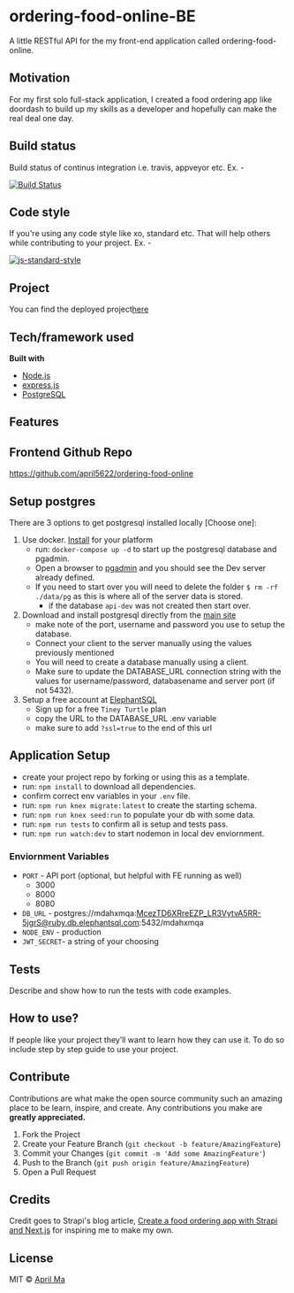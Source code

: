 # ordering-food-online-BE
A little RESTful API for the my front-end application called ordering-food-online.

## Motivation
For my first solo full-stack application, I created a food ordering app like doordash to build up my skills as a developer and hopefully can make the real deal one day. 

## Build status
Build status of continus integration i.e. travis, appveyor etc. Ex. - 

[![Build Status](https://travis-ci.org/akashnimare/foco.svg?branch=master)](https://travis-ci.org/akashnimare/foco)

## Code style
If you're using any code style like xo, standard etc. That will help others while contributing to your project. Ex. -

[![js-standard-style](https://img.shields.io/badge/code%20style-standard-brightgreen.svg?style=flat)](https://github.com/feross/standard)
 
## Project
You can find the deployed project[here](https://food-online-be.herokuapp.com/)

## Tech/framework used

<b>Built with</b>
- [Node.js](https://nodejs.org/en/)
- [express.js](https://expressjs.com/)
- [PostgreSQL](https://www.postgresql.org/)

## Features

## Frontend Github Repo
https://github.com/april5622/ordering-food-online

## Setup postgres

There are 3 options to get postgresql installed locally [Choose one]:

1. Use docker. [Install](https://docs.docker.com/get-docker/) for your platform
   - run: `docker-compose up -d` to start up the postgresql database and pgadmin.
   - Open a browser to [pgadmin](http://localhost:5050/) and you should see the Dev server already defined.
   - If you need to start over you will need to delete the folder `$ rm -rf ./data/pg` as this is where all of the server data is stored.
     - if the database `api-dev` was not created then start over.
2. Download and install postgresql directly from the [main site](https://www.postgresql.org/download/)
   - make note of the port, username and password you use to setup the database.
   - Connect your client to the server manually using the values previously mentioned
   - You will need to create a database manually using a client.
   - Make sure to update the DATABASE_URL connection string with the values for username/password, databasename and server port (if not 5432).
3. Setup a free account at [ElephantSQL](https://www.elephantsql.com/plans.html)
   - Sign up for a free `Tiney Turtle` plan
   - copy the URL to the DATABASE_URL .env variable
   - make sure to add `?ssl=true` to the end of this url

## Application Setup
- create your project repo by forking or using this as a template.
- run: `npm install` to download all dependencies.
- confirm correct env variables in your `.env` file.
- run: `npm run knex migrate:latest` to create the starting schema.
- run: `npm run knex seed:run` to populate your db with some data.
- run: `npm run tests` to confirm all is setup and tests pass.
- run: `npm run watch:dev` to start nodemon in local dev enviornment.

### Enviornment Variables
- `PORT` - API port (optional, but helpful with FE running as well)
    - 3000
    - 8000
    - 8080
- `DB_URL` - postgres://mdahxmqa:McezTD6XRreEZP_LR3VytvA5RR-5jgrS@ruby.db.elephantsql.com:5432/mdahxmqa
- `NODE_ENV` - production
- `JWT_SECRET`- a string of your choosing

## Tests
Describe and show how to run the tests with code examples.

## How to use?
If people like your project they’ll want to learn how they can use it. To do so include step by step guide to use your project.

## Contribute
Contributions are what make the open source community such an amazing place to be learn, inspire, and create. Any contributions you make are **greatly appreciated.**

1. Fork the Project
2. Create your Feature Branch (`git checkout -b feature/AmazingFeature`)
3. Commit your Changes (`git commit -m 'Add some AmazingFeature'`)
4. Push to the Branch (`git push origin feature/AmazingFeature`)
5. Open a Pull Request

## Credits
Credit goes to Strapi's blog article, [Create a food ordering app with Strapi and Next.js](https://strapi.io/blog/nextjs-react-hooks-strapi-food-app-1) for inspiring me to make my own.

## License

MIT © [April Ma](https://aprilma.com/)
